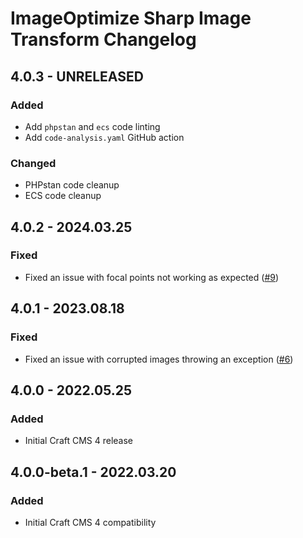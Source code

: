 # ImageOptimize Sharp Image Transform Changelog

## 4.0.3 - UNRELEASED
### Added
* Add `phpstan` and `ecs` code linting
* Add `code-analysis.yaml` GitHub action

### Changed
* PHPstan code cleanup
* ECS code cleanup

## 4.0.2 - 2024.03.25
### Fixed
* Fixed an issue with focal points not working as expected ([#9](https://github.com/nystudio107/craft-imageoptimize-sharp/pull/9))

## 4.0.1 - 2023.08.18
### Fixed
* Fixed an issue with corrupted images throwing an exception ([#6](https://github.com/nystudio107/craft-imageoptimize-sharp/issues/6))

## 4.0.0 - 2022.05.25
### Added
* Initial Craft CMS 4 release

## 4.0.0-beta.1 - 2022.03.20

### Added

* Initial Craft CMS 4 compatibility

